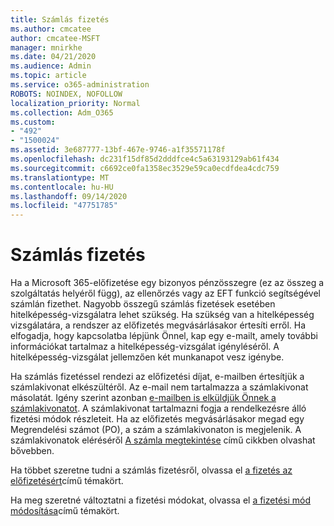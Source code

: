```yaml
---
title: Számlás fizetés
ms.author: cmcatee
author: cmcatee-MSFT
manager: mnirkhe
ms.date: 04/21/2020
ms.audience: Admin
ms.topic: article
ms.service: o365-administration
ROBOTS: NOINDEX, NOFOLLOW
localization_priority: Normal
ms.collection: Adm_O365
ms.custom:
- "492"
- "1500024"
ms.assetid: 3e687777-13bf-467e-9746-a1f35571178f
ms.openlocfilehash: dc231f15df85d2dddfce4c5a63193129ab61f434
ms.sourcegitcommit: c6692ce0fa1358ec3529e59ca0ecdfdea4cdc759
ms.translationtype: MT
ms.contentlocale: hu-HU
ms.lasthandoff: 09/14/2020
ms.locfileid: "47751785"
---
```

# <a name="pay-by-invoice"></a>Számlás fizetés

Ha a Microsoft 365-előfizetése egy bizonyos pénzösszegre (ez az összeg a szolgáltatás helyéről függ), az ellenőrzés vagy az EFT funkció segítségével számlán fizethet. Nagyobb összegű számlás fizetések esetében hitelképesség-vizsgálatra lehet szükség. Ha szükség van a hitelképesség vizsgálatára, a rendszer az előfizetés megvásárlásakor értesíti erről. Ha elfogadja, hogy kapcsolatba lépjünk Önnel, kap egy e-mailt, amely további információkat tartalmaz a hitelképesség-vizsgálat igényléséről. A hitelképesség-vizsgálat jellemzően két munkanapot vesz igénybe.
  
Ha számlás fizetéssel rendezi az előfizetési díjat, e-mailben értesítjük a számlakivonat elkészültéről. Az e-mail nem tartalmazza a számlakivonat másolatát. Igény szerint azonban [e-mailben is elküldjük Önnek a számlakivonatot](https://docs.microsoft.com/microsoft-365/commerce/billing-and-payments/pay-for-your-subscription#receive-a-copy-of-your-billing-statement-in-email). A számlakivonat tartalmazni fogja a rendelkezésre álló fizetési módok részleteit. Ha az előfizetés megvásárlásakor megad egy Megrendelési számot (PO), a szám a számlakivonaton is megjelenik. A számlakivonatok eléréséről [A számla megtekintése](https://docs.microsoft.com/microsoft-365/commerce/billing-and-payments/view-your-bill-or-invoice) című cikkben olvashat bővebben.
  
Ha többet szeretne tudni a számlás fizetésről, olvassa el [a fizetés az előfizetésért](https://docs.microsoft.com/microsoft-365/commerce/billing-and-payments/pay-for-your-subscription)című témakört.
  
Ha meg szeretné változtatni a fizetési módokat, olvassa el [a fizetési mód módosítása](https://docs.microsoft.com/microsoft-365/commerce/billing-and-payments/change-payment-method)című témakört.